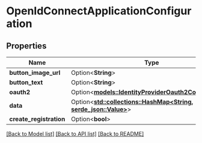 # OpenIdConnectApplicationConfiguration

## Properties

Name | Type | Description | Notes
------------ | ------------- | ------------- | -------------
**button_image_url** | Option<**String**> |  | [optional]
**button_text** | Option<**String**> |  | [optional]
**oauth2** | Option<[**models::IdentityProviderOauth2Configuration**](IdentityProviderOauth2Configuration.md)> |  | [optional]
**data** | Option<[**std::collections::HashMap<String, serde_json::Value>**](serde_json::Value.md)> |  | [optional]
**create_registration** | Option<**bool**> |  | [optional]

[[Back to Model list]](../README.md#documentation-for-models) [[Back to API list]](../README.md#documentation-for-api-endpoints) [[Back to README]](../README.md)


